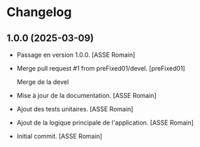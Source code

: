 Changelog
=========


1.0.0 (2025-03-09)
------------------
- Passage en version 1.0.0. [ASSE Romain]
- Merge pull request #1 from preFixed01/devel. [preFixed01]

  Merge de la devel
- Mise à jour de la documentation. [ASSE Romain]
- Ajout des tests unitaires. [ASSE Romain]
- Ajout de la logique principale de l'application. [ASSE Romain]
- Initial commit. [ASSE Romain]


